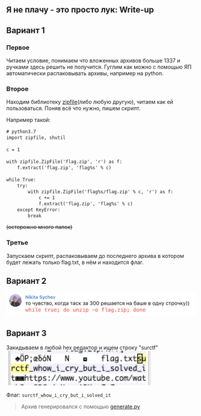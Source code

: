 ## Я не плачу - это просто лук: Write-up

## Вариант 1
### Первое
Читаем условие, понимаем что вложенных архивов больше 1337 и ручками здесь решить не получится.
Гуглим как можно с помощью ЯП автоматически распаковывать архивы, например на python.

### Второе
Находим библиотеку [zipfile](https://docs.python.org/3/library/zipfile.html)(либо любую другую), читаем как ей пользоваться. Поняв всё что нужно, пишем скрипт.

Например такой:
```python3
# python3.7
import zipfile, shutil

c = 1

with zipfile.ZipFile('flag.zip', 'r') as f:
    f.extract('flag.zip', 'flag%s' % c)

while True:
    try:
        with zipfile.ZipFile('flag%s/flag.zip' % c, 'r') as f:
            c += 1
            f.extract('flag.zip', 'flag%s' % c)
    except KeyError:
        break
```
~~(осторожно много папок)~~

### Третье
Запускаем скрипт, распаковываем до последнего архива в котором будет лежать только flag.txt, в нём и находится флаг.

## Вариант 2
![solve_2](solve_2.png)

## Вариант 3
Закидываем в любой hex редактор и ищем строку "surctf"
![solve_3](solve_3.png)

Флаг: `surctf_whow_i_cry_but_i_solved_it`

> Архив генерировался с помощью [generate.py](generate.py)
